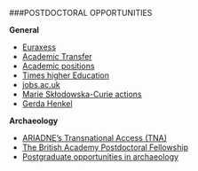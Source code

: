 ###POSTDOCTORAL OPPORTUNITIES

**General**

* [Euraxess](https://euraxess.ec.europa.eu)
* [Academic Transfer](https://www.academictransfer.com)
* [Academic positions](https://academicpositions.es)
* [Times higher Education](https://www.timeshighereducation.com)
* [jobs.ac.uk](https://www.jobs.ac.uk)
* [Marie Skłodowska-Curie actions](https://ec.europa.eu/research/mariecurieactions/)
* [Gerda Henkel](https://www.gerda-henkel-stiftung.de/en/researchscholarships)

**Archaeology**

* [ARIADNE’s Transnational Access (TNA)](https://ariadne-infrastructure.eu/transnational-access/)
* [The British Academy Postdoctoral Fellowship](https://www.thebritishacademy.ac.uk/funding/british-academy-postdoctoral-fellowships)
* [Postgraduate opportunities in archaeology](https://archpostgrad.wordpress.com/)

